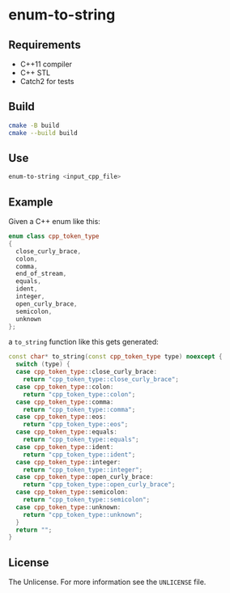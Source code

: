 # enum-to-string

## Requirements

- C++11 compiler
- C++ STL
- Catch2 for tests

## Build

```sh
cmake -B build
cmake --build build
```

## Use

```sh
enum-to-string <input_cpp_file>
```

## Example

Given a C++ enum like this:

```cpp
enum class cpp_token_type
{
  close_curly_brace,
  colon,
  comma,
  end_of_stream,
  equals,
  ident,
  integer,
  open_curly_brace,
  semicolon,
  unknown
};
```

a `to_string` function like this gets generated:

```cpp
const char* to_string(const cpp_token_type type) noexcept {
  switch (type) {
  case cpp_token_type::close_curly_brace:
    return "cpp_token_type::close_curly_brace";
  case cpp_token_type::colon:
    return "cpp_token_type::colon";
  case cpp_token_type::comma:
    return "cpp_token_type::comma";
  case cpp_token_type::eos:
    return "cpp_token_type::eos";
  case cpp_token_type::equals:
    return "cpp_token_type::equals";
  case cpp_token_type::ident:
    return "cpp_token_type::ident";
  case cpp_token_type::integer:
    return "cpp_token_type::integer";
  case cpp_token_type::open_curly_brace:
    return "cpp_token_type::open_curly_brace";
  case cpp_token_type::semicolon:
    return "cpp_token_type::semicolon";
  case cpp_token_type::unknown:
    return "cpp_token_type::unknown";
  }
  return "";
}
```

## License

The Unlicense. For more information see the `UNLICENSE` file.
